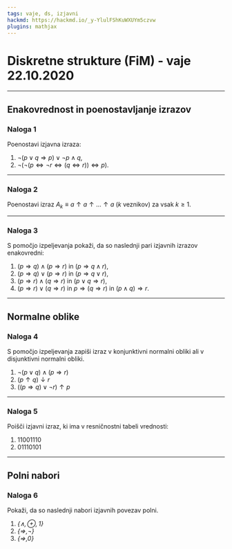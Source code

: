 ```yaml
---
tags: vaje, ds, izjavni
hackmd: https://hackmd.io/_y-YlulFShKuWXUYm5czvw
plugins: mathjax
---
```

# Diskretne strukture (FiM) - vaje 22.10.2020

---

## Enakovrednost in poenostavljanje izrazov

### Naloga 1

Poenostavi izjavna izraza:

1. $\lnot (p \vee q \Rightarrow p) \vee \lnot p \wedge q$,
2. $\lnot(\lnot(p \Leftrightarrow \lnot r \Leftrightarrow (q \Leftrightarrow r)) \Leftrightarrow p)$.

---

### Naloga 2

Poenostavi izraz $A_k \equiv a \uparrow a \uparrow \ldots \uparrow a$ ($k$ veznikov) za vsak $k \geq 1$.

---

### Naloga 3

S pomočjo izpeljevanja pokaži, da so naslednji pari izjavnih izrazov enakovredni:

1. $(p\Rightarrow q)\wedge(p\Rightarrow r)$ in $(p\Rightarrow q\wedge r)$,
2. $(p\Rightarrow q)\vee(p\Rightarrow r)$ in $(p\Rightarrow q\vee r)$,
3. $(p\Rightarrow r)\wedge(q\Rightarrow r)$ in $(p\vee q\Rightarrow r)$,
4. $(p\Rightarrow r)\vee(q\Rightarrow r)$ in $p\Rightarrow (q\Rightarrow r)$ in $(p\wedge q)\Rightarrow r$.

---

## Normalne oblike

### Naloga 4

S pomočjo izpeljevanja zapiši izraz v konjunktivni normalni obliki ali v disjunktivni normalni obliki.

1. $\lnot (p \vee q) \wedge (p \Rightarrow r)$
2. $(p \uparrow q) \downarrow r$
3. $((p \Rightarrow q) \vee \lnot r) \uparrow p$

---

### Naloga 5

Poišči izjavni izraz, ki ima v resničnostni tabeli vrednosti:

1. $11001110$
2. $01110101$

---

## Polni nabori

### Naloga 6

Pokaži, da so naslednji nabori izjavnih povezav polni.

1. <i>$\lbrace \land, \oplus, 1 \rbrace$</i>
2. <i>$\lbrace \Rightarrow, \lnot \rbrace$</i>
3. <i>$\lbrace \Rightarrow, 0 \rbrace$</i>
